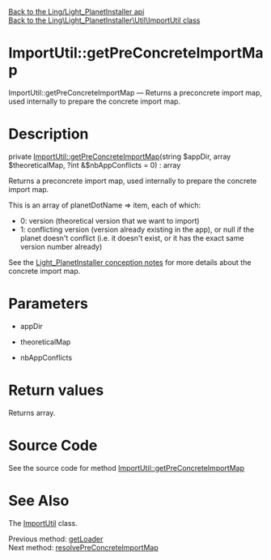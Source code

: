 [Back to the Ling/Light_PlanetInstaller api](https://github.com/lingtalfi/Light_PlanetInstaller/blob/master/doc/api/Ling/Light_PlanetInstaller.md)<br>
[Back to the Ling\Light_PlanetInstaller\Util\ImportUtil class](https://github.com/lingtalfi/Light_PlanetInstaller/blob/master/doc/api/Ling/Light_PlanetInstaller/Util/ImportUtil.md)


ImportUtil::getPreConcreteImportMap
================



ImportUtil::getPreConcreteImportMap — Returns a preconcrete import map, used internally to prepare the concrete import map.




Description
================


private [ImportUtil::getPreConcreteImportMap](https://github.com/lingtalfi/Light_PlanetInstaller/blob/master/doc/api/Ling/Light_PlanetInstaller/Util/ImportUtil/getPreConcreteImportMap.md)(string $appDir, array $theoreticalMap, ?int &$nbAppConflicts = 0) : array




Returns a preconcrete import map, used internally to prepare the concrete import map.

This is an array of planetDotName => item, each of which:

- 0: version (theoretical version that we want to import)
- 1: conflicting version (version already existing in the app), or null if the planet doesn't conflict (i.e. it doesn't exist, or it has the exact same version number already)

See the [Light_PlanetInstaller conception notes](https://github.com/lingtalfi/Light_PlanetInstaller/blob/master/doc/pages/conception-notes.md) for more details about the concrete import map.




Parameters
================


- appDir

    

- theoreticalMap

    

- nbAppConflicts

    


Return values
================

Returns array.








Source Code
===========
See the source code for method [ImportUtil::getPreConcreteImportMap](https://github.com/lingtalfi/Light_PlanetInstaller/blob/master/Util/ImportUtil.php#L849-L877)


See Also
================

The [ImportUtil](https://github.com/lingtalfi/Light_PlanetInstaller/blob/master/doc/api/Ling/Light_PlanetInstaller/Util/ImportUtil.md) class.

Previous method: [getLoader](https://github.com/lingtalfi/Light_PlanetInstaller/blob/master/doc/api/Ling/Light_PlanetInstaller/Util/ImportUtil/getLoader.md)<br>Next method: [resolvePreConcreteImportMap](https://github.com/lingtalfi/Light_PlanetInstaller/blob/master/doc/api/Ling/Light_PlanetInstaller/Util/ImportUtil/resolvePreConcreteImportMap.md)<br>

